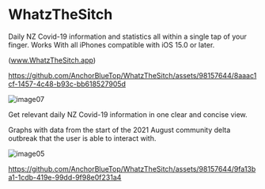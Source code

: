 # WhatzTheSitch

Daily NZ Covid-19 information and statistics all within a single tap of your finger. Works With all iPhones compatible with iOS 15.0 or later.

(www.WhatzTheSitch.app)

https://github.com/AnchorBlueTop/WhatzTheSitch/assets/98157644/8aaac1cf-1457-4c48-b93c-bb618527905d

![image07](https://github.com/AnchorBlueTop/WhatzTheSitch/assets/98157644/a980107e-ae3f-4dd5-aaa8-28e409004c6b)

Get relevant daily NZ Covid-19 information in one clear and concise view.

Graphs with data from the start of the 2021 August community delta outbreak that the user is able to interact with.

![image05](https://github.com/AnchorBlueTop/WhatzTheSitch/assets/98157644/d41dc151-4b57-4aac-bdfa-2ba06651f08a)

https://github.com/AnchorBlueTop/WhatzTheSitch/assets/98157644/9fa13ba1-1cdb-419e-99dd-9f98e0f231a4

